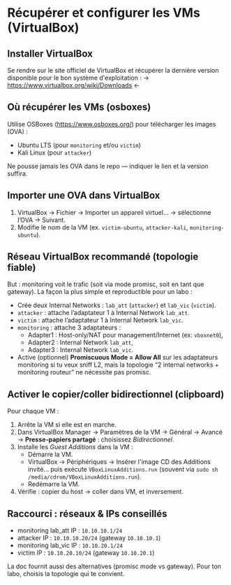 # Récupérer et configurer les VMs (VirtualBox)

## Installer VirtualBox
Se rendre sur le site officiel de VirtualBox et récupérer la dernière version disponible pour le bon système d'exploitation :
-> https://www.virtualbox.org/wiki/Downloads <-

## Où récupérer les VMs (osboxes)
Utilise OSBoxes (https://www.osboxes.org/) pour télécharger les images (OVA) :
- Ubuntu LTS (pour `monitoring` et/ou `victim`)
- Kali Linux (pour `attacker`)

Ne pousse jamais les OVA dans le repo — indiquer le lien et la version suffira.

## Importer une OVA dans VirtualBox
1. VirtualBox → Fichier → Importer un appareil virtuel… → sélectionne l’OVA → Suivant.  
2. Modifie le nom de la VM (ex. `victim-ubuntu`, `attacker-kali`, `monitoring-ubuntu`).

## Réseau VirtualBox recommandé (topologie fiable)
But : monitoring voit le trafic (soit via mode promisc, soit en tant que gateway). La façon la plus simple et reproductible pour un labo :
- Crée deux Internal Networks : `lab_att` (`attacker`) et `lab_vic` (`victim`).
- `attacker` : attache l’adaptateur 1 à Internal Network `lab_att`.
- `victim` : attache l’adaptateur 1 à Internal Network `lab_vic`.
- `monitoring` : attache 3 adaptateurs :
  - Adapter1 : Host-only/NAT pour management/Internet (ex: `vboxnet0`),
  - Adapter2 : Internal Network `lab_att`,
  - Adapter3 : Internal Network `lab_vic`.
- Active (optionnel) **Promiscuous Mode = Allow All** sur les adaptateurs monitoring si tu veux sniff L2, mais la topologie “2 internal networks + monitoring routeur” ne nécessite pas promisc.

## Activer le copier/coller bidirectionnel (clipboard)
Pour chaque VM :
1. Arrête la VM si elle est en marche.
2. Dans VirtualBox Manager → Paramètres de la VM → Général → Avancé → **Presse-papiers partagé** : choisissez *Bidirectionnel*.
3. Installe les *Guest Additions* dans la VM :
   - Démarre la VM.
   - VirtualBox → Périphériques → Insérer l'image CD des Additions invité… puis exécute `VBoxLinuxAdditions.run` (souvent via `sudo sh /media/cdrom/VBoxLinuxAdditions.run`).
   - Redémarre la VM.
4. Vérifie : copier du host → coller dans VM, et inversement.

## Raccourci : réseaux & IPs conseillés
- monitoring lab_att IP : `10.10.10.1/24`
- attacker IP : `10.10.10.20/24` (gateway `10.10.10.1`)
- monitoring lab_vic IP : `10.10.20.1/24`
- victim IP : `10.10.20.10/24` (gateway `10.10.20.1`)

La doc fournit aussi des alternatives (promisc mode vs gateway). Pour ton labo, choisis la topologie qui te convient.  
